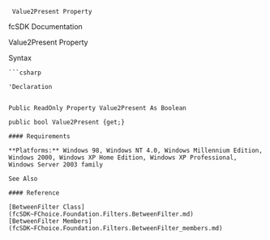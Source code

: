 ﻿     Value2Present Property                                                   

fcSDK Documentation

Value2Present Property

Syntax

```vbnet
```csharp

'Declaration
 

Public ReadOnly Property Value2Present As Boolean

public bool Value2Present {get;}

#### Requirements

**Platforms:** Windows 98, Windows NT 4.0, Windows Millennium Edition, Windows 2000, Windows XP Home Edition, Windows XP Professional, Windows Server 2003 family

See Also

#### Reference

[BetweenFilter Class](fcSDK~FChoice.Foundation.Filters.BetweenFilter.md)  
[BetweenFilter Members](fcSDK~FChoice.Foundation.Filters.BetweenFilter_members.md)